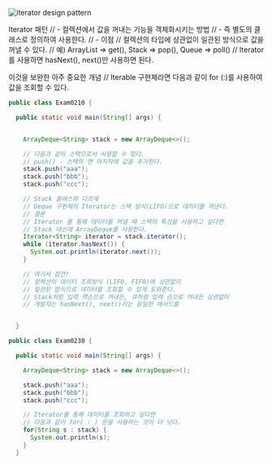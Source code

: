![iterator design pattern](https://user-images.githubusercontent.com/86590036/130715774-1f52b93d-05f2-49da-a0e2-c709e0171c39.jpg)

Iterator 패턴
// - 컬렉션에서 값을 꺼내는 기능을 객체화시키는 방법
// - 즉 별도의 클래스로 정의하여 사용한다.
// - 이점
// 컬렉션의 타입에 상관없이 일관된 방식으로 값을 꺼낼 수 있다.
// 예) ArrayList => get(), Stack => pop(), Queue => poll()
// Iterator를 사용하면 hasNext(), next()만 사용하면 된다.

이것을 보완한 아주 중요한 개념
// Iterable 구현체라면 다음과 같이 for (:)를 사용하여 값을 조회할 수 있다.

```java
public class Exam0210 {

  public static void main(String[] args) {


    ArrayDeque<String> stack = new ArrayDeque<>();

    // 다음과 같이 스택으로서 사용할 수 있다.
    // push() - 스택의 맨 마지막에 값을 추가한다.
    stack.push("aaa");
    stack.push("bbb");
    stack.push("ccc");

    // Stack 클래스와 다르게
    // Deque 구현체의 Iterator는 스택 방식(LIFO)으로 데이터를 꺼낸다.
    // 결론
    // Iterator 를 통해 데이터를 꺼낼 때 스택의 특성을 사용하고 싶다면
    // Stack 대신에 ArrayDeque를 사용한다.
    Iterator<String> iterator = stack.iterator();
    while (iterator.hasNext()) {
      System.out.println(iterator.next());
    }

    // 여기서 잠깐!
    // 컬렉션의 데이터 조회방식 (LIFO, FIFO)에 상관없이
    // 일관된 방식으로 데이터를 조회할 수 있게 도와준다.
    // Stack처럼 입력 역순으로 꺼내든, 큐처럼 입력 순으로 꺼내든 상관없이
    // 개발자는 hasNext(), next()라는 동일한 메서드를


  }
```

```java
public class Exam0230 {

  public static void main(String[] args) {

    ArrayDeque<String> stack = new ArrayDeque<>();

    stack.push("aaa");
    stack.push("bbb");
    stack.push("ccc");

    // Iterator를 통해 데이터를 조회하고 싶다면
    // 다음과 같이 for( : ) 문을 사용하는 것이 더 낫다.
    for(String s : stack) {
      System.out.println(s);
    }
  }
```
